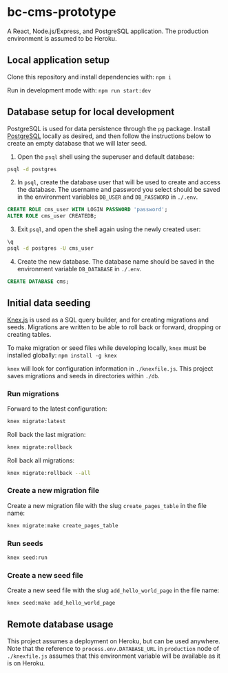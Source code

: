 # bc-cms-prototype

A React, Node.js/Express, and PostgreSQL application. The production environment is assumed to be Heroku.


## Local application setup

Clone this repository and install dependencies with: `npm i`

Run in development mode with: `npm run start:dev`


## Database setup for local development

PostgreSQL is used for data persistence through the `pg` package. Install [PostgreSQL](https://www.postgresql.org/) locally as desired, and then follow the instructions below to create an empty database that we will later seed.

1. Open the `psql` shell using the superuser and default database:

```sh
psql -d postgres
```

2. In `psql`, create the database user that will be used to create and access the database. The username and password you select should be saved in the environment variables `DB_USER` and `DB_PASSWORD` in `./.env`.

```sql
CREATE ROLE cms_user WITH LOGIN PASSWORD 'password';
ALTER ROLE cms_user CREATEDB;
```

3. Exit `psql`, and open the shell again using the newly created user:

```sh
\q
psql -d postgres -U cms_user
```

4. Create the new database. The database name should be saved in the environment variable `DB_DATABASE` in `./.env`.

```sql
CREATE DATABASE cms;
```


## Initial data seeding

[Knex.js](https://knexjs.org/#Migrations) is used as a SQL query builder, and for creating migrations and seeds. Migrations are written to be able to roll back or forward, dropping or creating tables.

To make migration or seed files while developing locally, `knex` must be installed globally: `npm install -g knex`

`knex` will look for configuration information in `./knexfile.js`. This project saves migrations and seeds in directories within `./db`.

### Run migrations

Forward to the latest configuration:

```sh
knex migrate:latest
```

Roll back the last migration:

```sh
knex migrate:rollback
```

Roll back all migrations:

```sh
knex migrate:rollback --all
```

### Create a new migration file

Create a new migration file with the slug `create_pages_table` in the file name:

```sh
knex migrate:make create_pages_table
```

### Run seeds

```sh
knex seed:run
```

### Create a new seed file

Create a new seed file with the slug `add_hello_world_page` in the file name:

```sh
knex seed:make add_hello_world_page
```


## Remote database usage

This project assumes a deployment on Heroku, but can be used anywhere. Note that the reference to `process.env.DATABASE_URL` in `production` node of `./knexfile.js` assumes that this environment variable will be available as it is on Heroku.
